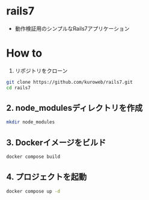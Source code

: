 # rails7

- 動作検証用のシンプルなRails7アプリケーション

# How to

1. リポジトリをクローン

```bash
git clone https://github.com/kuroweb/rails7.git
cd rails7
```

## 2. node_modulesディレクトリを作成

```bash
mkdir node_modules
```

## 3. Dockerイメージをビルド

```bash
docker compose build
```

## 4. プロジェクトを起動

```bash
docker compose up -d
```
